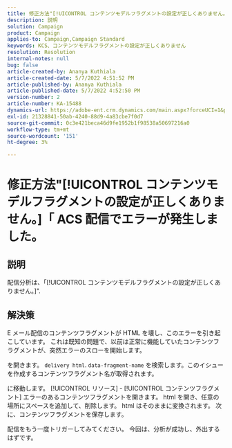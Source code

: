 ```yaml
---
title: 修正方法"[!UICONTROL コンテンツモデルフラグメントの設定が正しくありません。]「 ACS 配信でエラーが発生しました。
description: 説明
solution: Campaign
product: Campaign
applies-to: Campaign,Campaign Standard
keywords: KCS、コンテンツモデルフラグメントの設定が正しくありません
resolution: Resolution
internal-notes: null
bug: false
article-created-by: Ananya Kuthiala
article-created-date: 5/7/2022 4:51:52 PM
article-published-by: Ananya Kuthiala
article-published-date: 5/7/2022 4:52:50 PM
version-number: 2
article-number: KA-15488
dynamics-url: https://adobe-ent.crm.dynamics.com/main.aspx?forceUCI=1&pagetype=entityrecord&etn=knowledgearticle&id=e0b342fe-25ce-ec11-a7b5-0022480a8e40
exl-id: 21328841-50ab-4240-88d9-4a83cbe7f0d7
source-git-commit: 0c3e421beca46d9fe1952b1f98538a50697216a0
workflow-type: tm+mt
source-wordcount: '151'
ht-degree: 3%

---
```


# 修正方法&quot;[!UICONTROL コンテンツモデルフラグメントの設定が正しくありません。]「 ACS 配信でエラーが発生しました。

## 説明

配信分析は、「[!UICONTROL コンテンツモデルフラグメントの設定が正しくありません。]&quot;.

## 解決策


E メール配信のコンテンツフラグメントが HTML を壊し、このエラーを引き起こしています。 これは既知の問題で、以前は正常に機能していたコンテンツフラグメントが、突然エラーのスローを開始します。

を開きます。 `delivery html`. `data-fragment-name` を検索します。このイシューを作成するコンテンツフラグメント名が取得されます。

に移動します。 [!UICONTROL リソース] - [!UICONTROL コンテンツフラグメント] エラーのあるコンテンツフラグメントを開きます。 html を開き、任意の場所にスペースを追加して、削除します。 html はそのままに変換されます。 次に、コンテンツフラグメントを保存します。

配信をもう一度トリガーしてみてください。 今回は、分析が成功し、外出するはずです。
